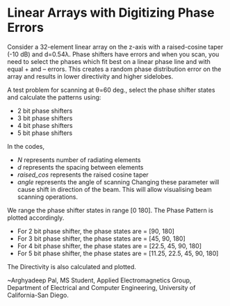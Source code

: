 # Linear Arrays with Digitizing Phase Errors

Consider a 32-element linear array on the z-axis with a raised-cosine taper (-10 dB) and d=0.54λ. Phase shifters have errors and when you scan, you need to select the phases which
fit best on a linear phase line and with equal + and – errors. This creates a random phase distribution error on the array and results in lower directivity and higher sidelobes. 

A test problem for scanning at θ=60 deg., select the phase shifter states and calculate the patterns using:
- 2 bit phase shifters
- 3 bit phase shifters
- 4 bit phase shifters
- 5 bit phase shifters

In the codes, 
- _N_ represents number of radiating elements
- _d_ represents the spacing between elements
- _raised_cos_ represents the raised cosine taper
- _angle_ represents the angle of scanning 
Changing these parameter will cause shift in direction of the beam. This will allow visualising beam scanning operations.

We range the phase shifter states in range [0 180]. The Phase Pattern is plotted accordingly. 
- For 2 bit phase shifter, the phase states are = [90, 180]
- For 3 bit phase shifter, the phase states are = [45, 90, 180]
- For 4 bit phase shifter, the phase states are = [22.5, 45, 90, 180]
- For 5 bit phase shifter, the phase states are = [11.25, 22.5, 45, 90, 180]

The Directivity is also calculated and plotted. 

~Arghyadeep Pal, MS Student, Applied Electromagnetics Group, Department of Electrical and Computer Engineering, University of California-San Diego.


